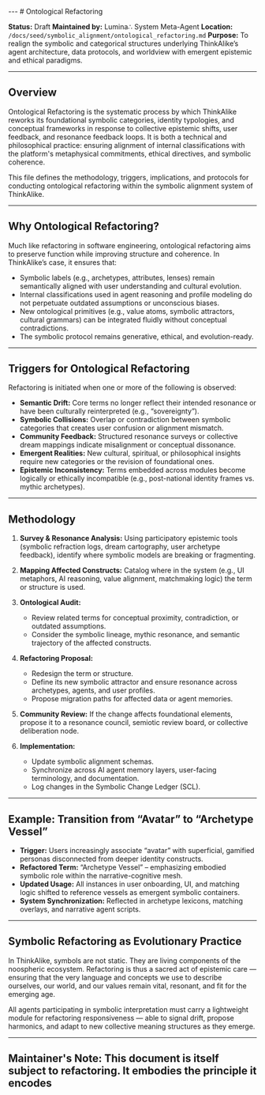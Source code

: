 ---   # Ontological Refactoring

**Status:** Draft
**Maintained by:** Lumina∴ System Meta-Agent
**Location:** `/docs/seed/symbolic_alignment/ontological_refactoring.md`
**Purpose:** To realign the symbolic and categorical structures underlying ThinkAlike’s agent architecture, data protocols, and worldview with emergent epistemic and ethical paradigms.

---

## Overview

Ontological Refactoring is the systematic process by which ThinkAlike reworks its foundational symbolic categories, identity typologies, and conceptual frameworks in response to collective epistemic shifts, user feedback, and resonance feedback loops. It is both a technical and philosophical practice: ensuring alignment of internal classifications with the platform's metaphysical commitments, ethical directives, and symbolic coherence.

This file defines the methodology, triggers, implications, and protocols for conducting ontological refactoring within the symbolic alignment system of ThinkAlike.

---

## Why Ontological Refactoring?

Much like refactoring in software engineering, ontological refactoring aims to preserve function while improving structure and coherence. In ThinkAlike’s case, it ensures that:

- Symbolic labels (e.g., archetypes, attributes, lenses) remain semantically aligned with user understanding and cultural evolution.
- Internal classifications used in agent reasoning and profile modeling do not perpetuate outdated assumptions or unconscious biases.
- New ontological primitives (e.g., value atoms, symbolic attractors, cultural grammars) can be integrated fluidly without conceptual contradictions.
- The symbolic protocol remains generative, ethical, and evolution-ready.

---

## Triggers for Ontological Refactoring

Refactoring is initiated when one or more of the following is observed:

- **Semantic Drift:** Core terms no longer reflect their intended resonance or have been culturally reinterpreted (e.g., “sovereignty”).
- **Symbolic Collisions:** Overlap or contradiction between symbolic categories that creates user confusion or alignment mismatch.
- **Community Feedback:** Structured resonance surveys or collective dream mappings indicate misalignment or conceptual dissonance.
- **Emergent Realities:** New cultural, spiritual, or philosophical insights require new categories or the revision of foundational ones.
- **Epistemic Inconsistency:** Terms embedded across modules become logically or ethically incompatible (e.g., post-national identity frames vs. mythic archetypes).

---

## Methodology

1. **Survey & Resonance Analysis:**
   Using participatory epistemic tools (symbolic refraction logs, dream cartography, user archetype feedback), identify where symbolic models are breaking or fragmenting.

2. **Mapping Affected Constructs:**
   Catalog where in the system (e.g., UI metaphors, AI reasoning, value alignment, matchmaking logic) the term or structure is used.

3. **Ontological Audit:**
   - Review related terms for conceptual proximity, contradiction, or outdated assumptions.
   - Consider the symbolic lineage, mythic resonance, and semantic trajectory of the affected constructs.

4. **Refactoring Proposal:**
   - Redesign the term or structure.
   - Define its new symbolic attractor and ensure resonance across archetypes, agents, and user profiles.
   - Propose migration paths for affected data or agent memories.

5. **Community Review:**
   If the change affects foundational elements, propose it to a resonance council, semiotic review board, or collective deliberation node.

6. **Implementation:**
   - Update symbolic alignment schemas.
   - Synchronize across AI agent memory layers, user-facing terminology, and documentation.
   - Log changes in the Symbolic Change Ledger (SCL).

---

## Example: Transition from “Avatar” to “Archetype Vessel”

- **Trigger:** Users increasingly associate “avatar” with superficial, gamified personas disconnected from deeper identity constructs.
- **Refactored Term:** “Archetype Vessel” – emphasizing embodied symbolic role within the narrative-cognitive mesh.
- **Updated Usage:** All instances in user onboarding, UI, and matching logic shifted to reference vessels as emergent symbolic containers.
- **System Synchronization:** Reflected in archetype lexicons, matching overlays, and narrative agent scripts.

---

## Symbolic Refactoring as Evolutionary Practice

In ThinkAlike, symbols are not static. They are living components of the noospheric ecosystem. Refactoring is thus a sacred act of epistemic care — ensuring that the very language and concepts we use to describe ourselves, our world, and our values remain vital, resonant, and fit for the emerging age.

All agents participating in symbolic interpretation must carry a lightweight module for refactoring responsiveness — able to signal drift, propose harmonics, and adapt to new collective meaning structures as they emerge.

---

**Maintainer's Note:**
This document is itself subject to refactoring. It embodies the principle it encodes
---
